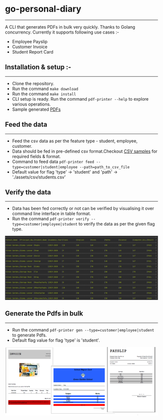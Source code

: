 # go-personal-diary
---
A CLI that generates PDFs in bulk very quickly. Thanks to Golang concurrency.
Currently it supports following use cases :-

* Employee Payslip
* Customer Invoice
* Student Report Card

## Installation & setup :-
---
* Clone the repository.
* Run the command `make download`
* Run the command `make install`
* CLI setup is ready. Run the command `pdf-printer --help` to explore various operations.
* Sample generated [PDFs](https://github.com/Harry-027/pdf-printer/tree/master/samplePdfs)

## Feed the data
---
* Feed the csv data as per the feature type - student, employee, customer.
* Data should be fed in pre-defined csv format.Checkout [CSV samples](https://github.com/Harry-027/pdf-printer/tree/master/assets/csv) for required fields & format.
* Command to feed data `pdf-printer feed --type=customer|student|employee --path=path_to_csv_file`
* Default value for flag 'type' -> 'student' and 'path' -> './assets/csv/students.csv'

## Verify the data
---
* Data has been fed correctly or not can be verified by visualising it over command line interface in table format.
* Run the command `pdf-printer verify --type=customer|employee|student` to verify the data as per the given flag type.

![pdf-printer verify](https://github.com/Harry-027/pdf-printer/blob/master/screenshots/ui_table.PNG "pdf-printer verify")

## Generate the Pdfs in bulk
---
* Run the command `pdf-printer gen --type=customer|employee|student` to generate Pdfs.
* Default flag value for flag 'type' is 'student'.

![pdf-printer gen](https://github.com/Harry-027/pdf-printer/blob/master/screenshots/pdfs.PNG "pdf-printer gen")

